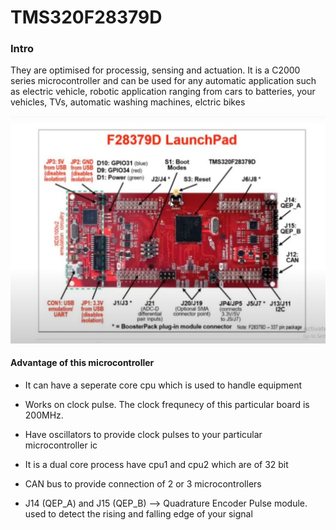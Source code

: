 # TMS320F28379D

### Intro

They are optimised for processig, sensing and actuation. It is a C2000 series microcontroller and can be used for any automatic application such as electric vehicle, robotic application ranging from cars to batteries, your vehicles, TVs, automatic washing machines, elctric bikes 

![Launchpad](images/launchpad.png)

#### Advantage of this microcontroller 
 
- It can have a seperate core cpu which is used to handle equipment 
- Works on clock pulse. The clock frequnecy of this particular board is 200MHz.
- Have oscillators to provide clock pulses to your particular microcontroller ic 
- It is a dual core process have cpu1 and cpu2 which are of 32 bit

- CAN bus to provide connection of 2 or 3 microcontrollers 
- J14 (QEP_A) and J15 (QEP_B) --> Quadrature Encoder Pulse module. used to detect the rising and falling edge of your signal 

